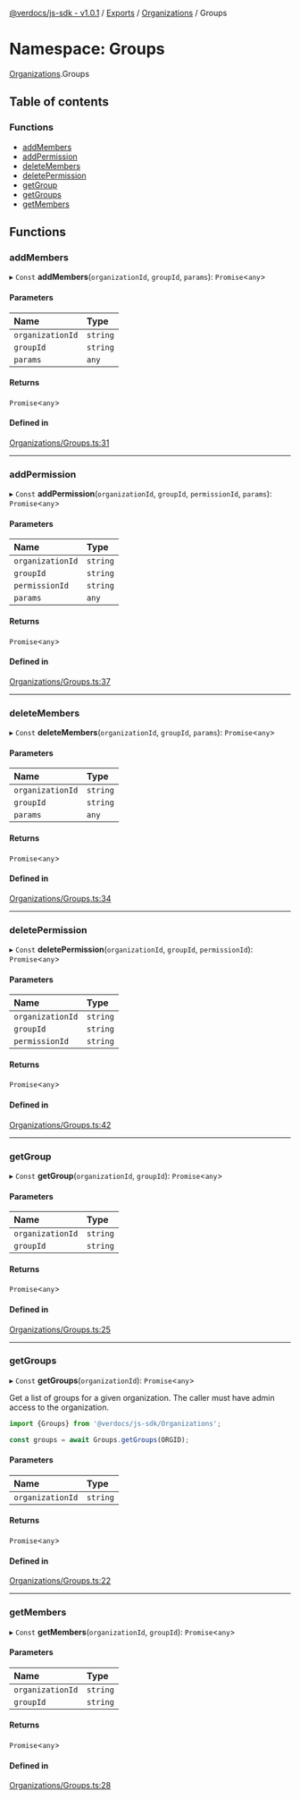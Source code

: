[@verdocs/js-sdk - v1.0.1](../README.md) / [Exports](../modules.md) / [Organizations](Organizations.md) / Groups

# Namespace: Groups

[Organizations](Organizations.md).Groups

## Table of contents

### Functions

- [addMembers](Organizations.Groups.md#addmembers)
- [addPermission](Organizations.Groups.md#addpermission)
- [deleteMembers](Organizations.Groups.md#deletemembers)
- [deletePermission](Organizations.Groups.md#deletepermission)
- [getGroup](Organizations.Groups.md#getgroup)
- [getGroups](Organizations.Groups.md#getgroups)
- [getMembers](Organizations.Groups.md#getmembers)

## Functions

### addMembers

▸ `Const` **addMembers**(`organizationId`, `groupId`, `params`): `Promise`<`any`\>

#### Parameters

| Name | Type |
| :------ | :------ |
| `organizationId` | `string` |
| `groupId` | `string` |
| `params` | `any` |

#### Returns

`Promise`<`any`\>

#### Defined in

[Organizations/Groups.ts:31](https://github.com/Verdocs/js-sdk/blob/main/src/Organizations/Groups.ts#L31)

___

### addPermission

▸ `Const` **addPermission**(`organizationId`, `groupId`, `permissionId`, `params`): `Promise`<`any`\>

#### Parameters

| Name | Type |
| :------ | :------ |
| `organizationId` | `string` |
| `groupId` | `string` |
| `permissionId` | `string` |
| `params` | `any` |

#### Returns

`Promise`<`any`\>

#### Defined in

[Organizations/Groups.ts:37](https://github.com/Verdocs/js-sdk/blob/main/src/Organizations/Groups.ts#L37)

___

### deleteMembers

▸ `Const` **deleteMembers**(`organizationId`, `groupId`, `params`): `Promise`<`any`\>

#### Parameters

| Name | Type |
| :------ | :------ |
| `organizationId` | `string` |
| `groupId` | `string` |
| `params` | `any` |

#### Returns

`Promise`<`any`\>

#### Defined in

[Organizations/Groups.ts:34](https://github.com/Verdocs/js-sdk/blob/main/src/Organizations/Groups.ts#L34)

___

### deletePermission

▸ `Const` **deletePermission**(`organizationId`, `groupId`, `permissionId`): `Promise`<`any`\>

#### Parameters

| Name | Type |
| :------ | :------ |
| `organizationId` | `string` |
| `groupId` | `string` |
| `permissionId` | `string` |

#### Returns

`Promise`<`any`\>

#### Defined in

[Organizations/Groups.ts:42](https://github.com/Verdocs/js-sdk/blob/main/src/Organizations/Groups.ts#L42)

___

### getGroup

▸ `Const` **getGroup**(`organizationId`, `groupId`): `Promise`<`any`\>

#### Parameters

| Name | Type |
| :------ | :------ |
| `organizationId` | `string` |
| `groupId` | `string` |

#### Returns

`Promise`<`any`\>

#### Defined in

[Organizations/Groups.ts:25](https://github.com/Verdocs/js-sdk/blob/main/src/Organizations/Groups.ts#L25)

___

### getGroups

▸ `Const` **getGroups**(`organizationId`): `Promise`<`any`\>

Get a list of groups for a given organization. The caller must have admin access to the organization.

```typescript
import {Groups} from '@verdocs/js-sdk/Organizations';

const groups = await Groups.getGroups(ORGID);
```

#### Parameters

| Name | Type |
| :------ | :------ |
| `organizationId` | `string` |

#### Returns

`Promise`<`any`\>

#### Defined in

[Organizations/Groups.ts:22](https://github.com/Verdocs/js-sdk/blob/main/src/Organizations/Groups.ts#L22)

___

### getMembers

▸ `Const` **getMembers**(`organizationId`, `groupId`): `Promise`<`any`\>

#### Parameters

| Name | Type |
| :------ | :------ |
| `organizationId` | `string` |
| `groupId` | `string` |

#### Returns

`Promise`<`any`\>

#### Defined in

[Organizations/Groups.ts:28](https://github.com/Verdocs/js-sdk/blob/main/src/Organizations/Groups.ts#L28)
